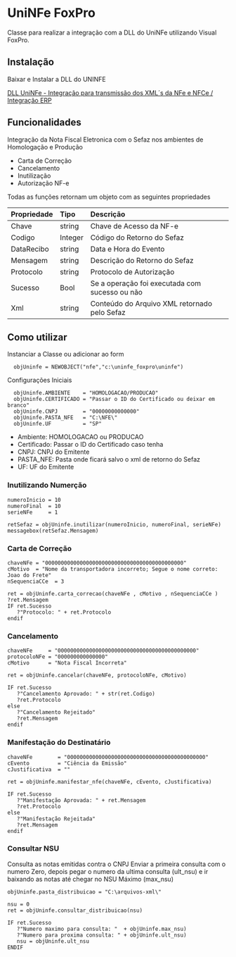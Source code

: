 
# UniNFe FoxPro

Classe para realizar a integração com a DLL do UniNFe utilizando Visual FoxPro.

## Instalação

Baixar e Instalar a DLL do UNINFE

[DLL UniNFe - Integração para transmissão dos XML´s da NFe e NFCe / Integração ERP](https://unimake.com.br/downloads)
## Funcionalidades

Integração da Nota Fiscal Eletronica com o Sefaz nos ambientes de Homologação e Produção

- Carta de Correção
- Cancelamento
- Inutilização
- Autorização NF-e

Todas as funções retornam um objeto com as seguintes propriedades

| Propriedade   | Tipo       | Descrição                           |
| :---------- | :--------- | :---------------------------------- |
| Chave | string | Chave de Acesso da NF-e |
| Codigo | Integer | Código do Retorno do Sefaz |
| DataRecibo | string | Data e Hora do Evento |
| Mensagem | string | Descrição do Retorno do Sefaz |
| Protocolo | string | Protocolo de Autorização |
| Sucesso | Bool | Se a operação foi executada com sucesso ou não |
| Xml | string | Conteúdo do Arquivo XML retornado pelo Sefaz |

## Como utilizar
Instanciar a Classe ou adicionar ao form

```Cobol
  objUninfe = NEWOBJECT("nfe","c:\uninfe_foxpro\uninfe")
```

Configurações Iniciais

```Cobol
  objUninfe.AMBIENTE    = "HOMOLOGACAO/PRODUCAO"
  objUninfe.CERTIFICADO = "Passar o ID do Certificado ou deixar em branco"
  objUninfe.CNPJ        = "00000000000000"
  objUninfe.PASTA_NFE   = "C:\NFE\"
  objUninfe.UF          = "SP"
```
- Ambiente: HOMOLOGACAO ou PRODUCAO
- Certificado: Passar o ID do Certificado caso tenha
- CNPJ: CNPJ do Emitente
- PASTA_NFE: Pasta onde ficará salvo o xml de retorno do Sefaz
- UF: UF do Emitente

### Inutilizando Numerção
```Cobol
numeroInicio = 10
numeroFinal  = 10
serieNFe     = 1

retSefaz = objUninfe.inutilizar(numeroInicio, numeroFinal, serieNFe)
messagebox(retSefaz.Mensagem)

```

### Carta de Correção
```Cobol
chaveNFe = "00000000000000000000000000000000000000000000"
cMotivo  = "Nome da transportadora incorreto; Segue o nome correto: Joao do Frete"
nSequenciaCCe  = 3

ret = objUninfe.carta_correcao(chaveNFe , cMotivo , nSequenciaCCe )
?ret.Mensagem
IF ret.Sucesso
   ?"Protocolo: " + ret.Protocolo
endif 

```

### Cancelamento
```Cobol
chaveNFe     = "00000000000000000000000000000000000000000000"
protocoloNFe = "000000000000000"
cMotivo      = "Nota Fiscal Incorreta"

ret = objUninfe.cancelar(chaveNFe, protocoloNFe, cMotivo)

IF ret.Sucesso
   ?"Cancelamento Aprovado: " + str(ret.Codigo)
   ?ret.Protocolo
else
   ?"Cancelamento Rejeitado"
   ?ret.Mensagem
endif 

```

### Manifestação do Destinatário
```Cobol
chaveNFe        = "00000000000000000000000000000000000000000000"
cEvento         = "Ciência da Emissão"
cJustificativa  = ""

ret = objUninfe.manifestar_nfe(chaveNFe, cEvento, cJustificativa)  

IF ret.Sucesso
   ?"Manifestação Aprovada: " + ret.Mensagem
   ?ret.Protocolo
else
   ?"Manifestação Rejeitada"
   ?ret.Mensagem
endif 

```

### Consultar NSU
Consulta as notas emitidas contra o CNPJ
Enviar a primeira consulta com o numero Zero, depois pegar o numero da ultima consulta (ult_nsu) e ir baixando as notas até chegar no NSU Máximo (max_nsu)

```Cobol
objUninfe.pasta_distribuicao = "C:\arquivos-xml\"

nsu = 0
ret = objUninfe.consultar_distribuicao(nsu)

IF ret.Sucesso
   ?"Numero maximo para consulta: "  + objUninfe.max_nsu)
   ?"Numero para proxima consulta: " + objUninfe.ult_nsu)
   nsu = objUninfe.ult_nsu
ENDIF 

```


